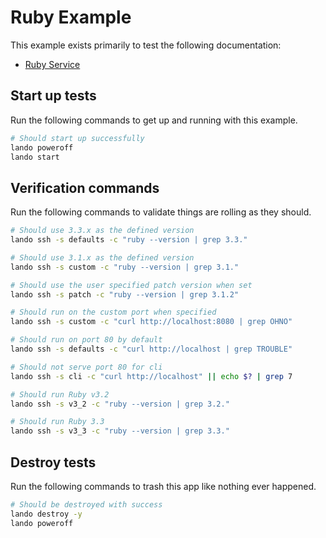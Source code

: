 Ruby Example
============

This example exists primarily to test the following documentation:

* [Ruby Service](https://docs.devwithlando.io/tutorials/ruby.html)

Start up tests
--------------

Run the following commands to get up and running with this example.

```bash
# Should start up successfully
lando poweroff
lando start
```

Verification commands
---------------------

Run the following commands to validate things are rolling as they should.

```bash
# Should use 3.3.x as the defined version
lando ssh -s defaults -c "ruby --version | grep 3.3."

# Should use 3.1.x as the defined version
lando ssh -s custom -c "ruby --version | grep 3.1."

# Should use the user specified patch version when set
lando ssh -s patch -c "ruby --version | grep 3.1.2"

# Should run on the custom port when specified
lando ssh -s custom -c "curl http://localhost:8080 | grep OHNO"

# Should run on port 80 by default
lando ssh -s defaults -c "curl http://localhost | grep TROUBLE"

# Should not serve port 80 for cli
lando ssh -s cli -c "curl http://localhost" || echo $? | grep 7

# Should run Ruby v3.2
lando ssh -s v3_2 -c "ruby --version | grep 3.2."

# Should run Ruby 3.3
lando ssh -s v3_3 -c "ruby --version | grep 3.3."
```

Destroy tests
-------------

Run the following commands to trash this app like nothing ever happened.

```bash
# Should be destroyed with success
lando destroy -y
lando poweroff
```
